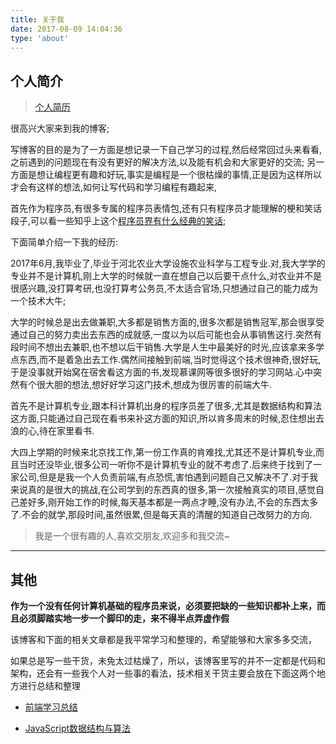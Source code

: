 ```yaml
---
title: 关于我
date: 2017-08-09 14:04:36
type: 'about'
---
```


## 个人简介
> [个人简历](https://hacknical.com/resume/S1VKezRp-?locale=zh )

很高兴大家来到我的博客;

写博客的目的是为了一方面是想记录一下自己学习的过程,然后经常回过头来看看,之前遇到的问题现在有没有更好的解决方法,以及能有机会和大家更好的交流;
另一方面是想让编程更有趣和好玩,事实是编程是一个很枯燥的事情,正是因为这样所以才会有这样的想法,如何让写代码和学习编程有趣起来,

首先作为程序员,有很多专属的程序员表情包,还有只有程序员才能理解的梗和笑话段子,可以看一些知乎上这个[程序员界有什么经典的笑话](https://www.zhihu.com/question/39441398);


下面简单介绍一下我的经历:

2017年6月,我毕业了,毕业于河北农业大学设施农业科学与工程专业.对,我大学学的专业并不是计算机,刚上大学的时候就一直在想自己以后要干点什么,对农业并不是很感兴趣,没打算考研,也没打算考公务员,不太适合官场,只想通过自己的能力成为一个技术大牛;

大学的时候总是出去做兼职,大多都是销售方面的,很多次都是销售冠军,那会很享受通过自己的努力卖出去东西的成就感,一度以为以后可能也会从事销售这行.突然有段时间不想出去兼职,也不想以后干销售.大学是人生中最美好的时光,应该拿来多学点东西,而不是着急出去工作.偶然间接触到前端,当时觉得这个技术很神奇,很好玩,于是没事就开始窝在宿舍看这方面的书,发现慕课网等很多很好的学习网站.心中突然有个很大胆的想法,想好好学习这门技术,想成为很厉害的前端大牛.

首先不是计算机专业,跟本科计算机出身的程序员差了很多,尤其是数据结构和算法这方面,只能通过自己现在看书来补这方面的知识,所以肯多周末的时候,忍住想出去浪的心,待在家里看书.


大四上学期的时候来北京找工作,第一份工作真的肯难找,尤其还不是计算机专业,而且当时还没毕业,很多公司一听你不是计算机专业的就不考虑了.后来终于找到了一家公司,但是是我一个人负责前端,有点恐慌,害怕遇到问题自己又解决不了.对于我来说真的是很大的挑战,在公司学到的东西真的很多,第一次接触真实的项目,感觉自己差好多,刚开始工作的时候,每天基本都是一两点才睡,没有办法,不会的东西太多了.不会的就学,那段时间,虽然很累,但是每天真的清醒的知道自己改努力的方向.


> 我是一个很有趣的人,喜欢交朋友,欢迎多和我交流~


___

## 其他

**作为一个没有任何计算机基础的程序员来说，必须要把缺的一些知识都补上来，而且必须脚踏实地一步一个脚印的走，来不得半点弄虚作假**

该博客和下面的相关文章都是我平常学习和整理的，希望能够和大家多多交流，

如果总是写一些干货，未免太过枯燥了，所以，该博客里写的并不一定都是代码和架构，还会有一些我个人对一些事的看法，技术相关干货主要会放在下面这两个地方进行总结和整理

- [前端学习总结](https://wangyaxing.gitbook.io/front-end-summary/)

- [JavaScript数据结构与算法](https://wangyaxing.gitbook.io/leetcode/)


